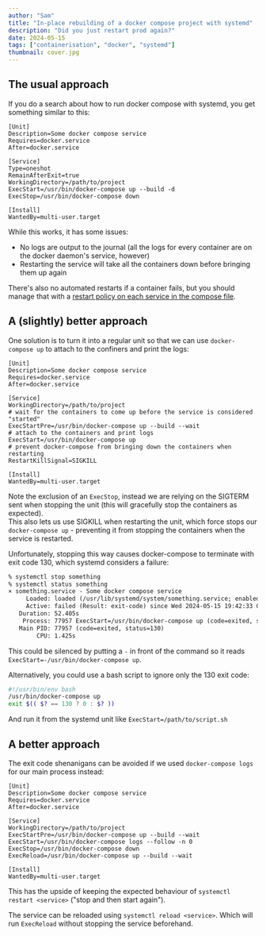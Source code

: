 ```yaml
---
author: "Sam"
title: "In-place rebuilding of a docker compose project with systemd"
description: "Did you just restart prod again?"
date: 2024-05-15
tags: ["containerisation", "docker", "systemd"]
thumbnail: cover.jpg
---
```


## The usual approach
If you do a search about how to run docker compose with systemd, you get something similar to this:

```systemd
[Unit]
Description=Some docker compose service
Requires=docker.service
After=docker.service

[Service]
Type=oneshot
RemainAfterExit=true
WorkingDirectory=/path/to/project
ExecStart=/usr/bin/docker-compose up --build -d
ExecStop=/usr/bin/docker-compose down

[Install]
WantedBy=multi-user.target
```

While this works, it has some issues:
- No logs are output to the journal (all the logs for every container are on the docker daemon's service, however)
- Restarting the service will take all the containers down before bringing them up again

There's also no automated restarts if a container fails, but you should manage that with a [restart policy on each service in the compose file](https://docs.docker.com/compose/compose-file/05-services/#restart).

## A (slightly) better approach
One solution is to turn it into a regular unit so that we can use `docker-compose up` to attach to the confiners and print the logs:

```systemd
[Unit]
Description=Some docker compose service
Requires=docker.service
After=docker.service

[Service]
WorkingDirectory=/path/to/project
# wait for the containers to come up before the service is considered "started"
ExecStartPre=/usr/bin/docker-compose up --build --wait
# attach to the containers and print logs
ExecStart=/usr/bin/docker-compose up
# prevent docker-compose from bringing down the containers when restarting
RestartKillSignal=SIGKILL

[Install]
WantedBy=multi-user.target
```

Note the exclusion of an `ExecStop`, instead we are relying on the SIGTERM sent when stopping the unit (this will gracefully stop the containers as expected).  
This also lets us use SIGKILL when restarting the unit, which force stops our `docker-compose up` - preventing it from stopping the containers when the service is restarted.

Unfortunately, stopping this way causes docker-compose to terminate with exit code 130, which systemd considers a failure:

```txt
% systemctl stop something
% systemctl status something
× something.service - Some docker compose service
     Loaded: loaded (/usr/lib/systemd/system/something.service; enabled; preset: enabled)
     Active: failed (Result: exit-code) since Wed 2024-05-15 19:42:33 CAT; 54s ago
   Duration: 52.405s
    Process: 77957 ExecStart=/usr/bin/docker-compose up (code=exited, status=130)
   Main PID: 77957 (code=exited, status=130)
        CPU: 1.425s
```

This could be silenced by putting a `-` in front of the command so it reads `ExecStart=-/usr/bin/docker-compose up`.

Alternatively, you could use a bash script to ignore only the 130 exit code:
```bash
#!/usr/bin/env bash
/usr/bin/docker-compose up
exit $(( $? == 130 ? 0 : $? ))
```

And run it from the systemd unit like `ExecStart=/path/to/script.sh`

## A better approach
The exit code shenanigans can be avoided if we used `docker-compose logs` for our main process instead:

```systemd
[Unit]
Description=Some docker compose service
Requires=docker.service
After=docker.service

[Service]
WorkingDirectory=/path/to/project
ExecStartPre=/usr/bin/docker-compose up --build --wait
ExecStart=/usr/bin/docker-compose logs --follow -n 0
ExecStop=/usr/bin/docker-compose down
ExecReload=/usr/bin/docker-compose up --build --wait

[Install]
WantedBy=multi-user.target
```

This has the upside of keeping the expected behaviour of `systemctl restart <service>` ("stop and then start again").

The service can be reloaded using `systemctl reload <service>`. Which will run `ExecReload` without stopping the service beforehand.
